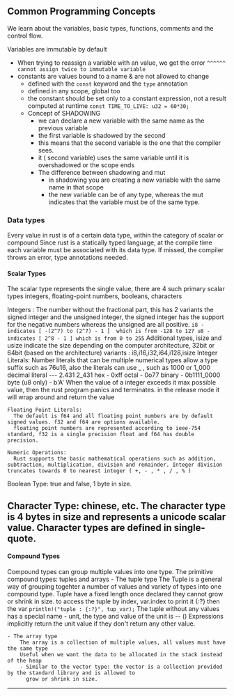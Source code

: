 ## Common Programming Concepts
We learn about the variables, basic types, functions, comments and the control flow.

Variables are immutable by default
 - When trying to reassign a variable with an value, we get the error ```^^^^^^ cannot assign twice to immutable variable```
 - constants are values bound to a name & are not allowed to change
   - defined with the `const` keyword and the `type` annotation
   - defined in any scope, global too
   - the constant should be set only to a constant expression, not a result computed at runtime
   ``` const TIME_TO_LIVE: u32 = 60*30;   ```
   - Concept of SHADOWING
     - we can declare a new variable with the same name as the previous variable
     - the first variable is shadowed by the second
     - this means that the second variable is the one that the compiler sees.
     - it ( second variable) uses the same variable until it is overshadowed or the scope ends
     - The difference between shadowing and mut
       - in shadowing you are  creating a new variable with the same name in that scope
       - the new variable can be of any type, whereas the mut indicates that the variable must be of the same type.

### Data types
Every value in rust is of a certain data type, within the category of scalar or compound
Since rust is a statically typed language, at the compile time each variable must be associated with its data type. If missed, the compiler throws an error, type annotations needed.

#### Scalar Types
The scalar type represents the single value, there are 4 such primary scalar types
integers, floating-point numbers, booleans, characters

  Integers :
    The number without the fractional part, this has 2 variants the signed integer and the unsigned integer, the signed integer has the support for the negative numbers whereas the unsigned are all positive.
    ```
       i8 - indicates [ -(2^7) to (2^7) - 1 ]  which is from -128 to 127
       u8 - indicates [ 2^8 - 1 ] which is from 0 to 255
    ```
    Additional types, isize and usize indicate the size depending on the computer architecture, 32bit or 64bit  (based on the architecture)
      variants :
       i8,i16,i32,i64,i128,isize
      Integer Literals: 
        Number literals that can be multiple numerical types allow a type suffix such as 76u16, also the literals can use _ , such as 1000 or 1_000
          decimal literal  --- 2.431 2_431
          hex - 0xff
          octal - 0o77
          binary - 0b1111_0000
          byte (u8 only) - b'A'
        When the value of a integer exceeds it max possible value, then the rust program panics and terminates. in the release mode it will wrap around and return the value

    Floating Point Literals: 
      The default is f64 and all floating point numbers are by default signed values. f32 and f64 are options available.
      floating point numbers are represented according to ieee-754 standard, f32 is a single precision float and f64 has double precision.

    Numeric Operations:
      Rust supports the basic mathematical operations such as addition, subtraction, multiplication, division and remainder. Integer division truncates towards 0 to nearest integer ( +, - , * , / , % )
  
  Boolean Type:
    true and false, 1 byte in size.
  
  Character Type:
    chinese, etc. The character type is 4 bytes in size and represents a unicode scalar value. Character types are defined in single-quote.  
---

#### Compound Types
  Compound types can group multiple values into one type. The primitive compound types: tuples and arrays
    - The tuple type
        The Tuple is a general way of grouping togehter a number of values and variety of types into one compound type. Tuple have a fixed length once declared they cannot grow or shrink in size.
        to access the tuple by index, var.index
        to print it {:?} then the var ```println!("tuple : {:?}", tup_var);```
        The tuple without any values has a special name - unit,  the type and value of the unit is -- ()
        Expressions implicitly return the unit value if they don't return any other value.

    - The array type
        The array is a collection of multiple values, all values must have the same type
        Useful when we want the data to be allocated in the stack instead of the heap
        - Similar to the vector type: the vector is a collection provided by the standard library and is allowed to
          grow or shrink in size.
---